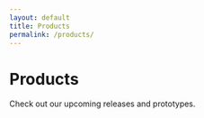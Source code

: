 ```yaml
---
layout: default
title: Products
permalink: /products/
---
```


# Products

Check out our upcoming releases and prototypes.

